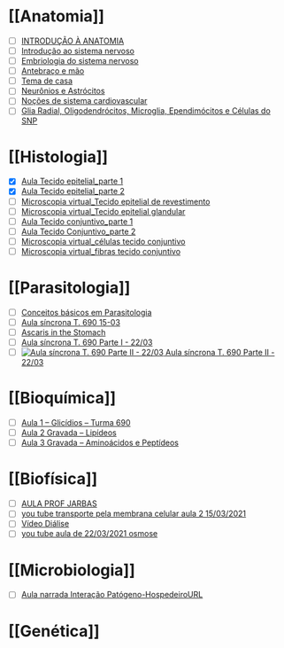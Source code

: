 # [[Anatomia]]
- [ ] [INTRODUÇÃO À ANATOMIA](https://moodle.pucrs.br/mod/url/view.php?id=2048138)
- [ ] [Introdução ao sistema nervoso](https://moodle.pucrs.br/mod/url/view.php?id=2054636)
- [ ] [Embriologia do sistema nervoso](https://moodle.pucrs.br/mod/url/view.php?id=2054757)
- [ ] [Antebraço e mão](https://moodle.pucrs.br/mod/url/view.php?id=2061406)
- [ ] [Tema de casa](https://moodle.pucrs.br/mod/resource/view.php?id=2061414)
- [ ] [Neurônios e Astrócitos](https://moodle.pucrs.br/mod/url/view.php?id=2057727)
- [ ] [Noções de sistema cardiovascular](https://moodle.pucrs.br/mod/url/view.php?id=2070517)
- [ ] [Glia Radial, Oligodendrócitos, Microglia, Ependimócitos e Células do SNP](https://moodle.pucrs.br/mod/url/view.php?id=2057844)

# [[Histologia]]
- [x] [Aula Tecido epitelial\_parte 1](https://moodle.pucrs.br/mod/url/view.php?id=2037380&redirect=1)
- [x] [Aula Tecido epitelial\_parte 2](https://moodle.pucrs.br/mod/url/view.php?id=2037381&redirect=1)
- [ ] [Microscopia virtual\_Tecido epitelial de revestimento](https://moodle.pucrs.br/mod/url/view.php?id=2038782&redirect=1)
- [ ] [Microscopia virtual\_Tecido epitelial glandular](https://moodle.pucrs.br/mod/url/view.php?id=2038785&redirect=1)
- [ ] [Aula Tecido conjuntivo\_parte 1](https://moodle.pucrs.br/mod/url/view.php?id=2066561&redirect=1)
- [ ] [Aula Tecido Conjuntivo\_parte 2](https://moodle.pucrs.br/mod/url/view.php?id=2066562&redirect=1)
- [ ] [Microscopia virtual\_células tecido conjuntivo](https://moodle.pucrs.br/mod/url/view.php?id=2071228&redirect=1)
- [ ] [Microscopia virtual\_fibras tecido conjuntivo](https://moodle.pucrs.br/mod/url/view.php?id=2071229&redirect=1)

# [[Parasitologia]]
- [ ] [Conceitos básicos em Parasitologia](https://moodle.pucrs.br/mod/resource/view.php?id=2048077&redirect=1)
- [ ] [Aula síncrona T. 690 15-03](https://moodle.pucrs.br/mod/url/view.php?id=2060111&redirect=1)
- [ ]  [Ascaris in the Stomach](https://moodle.pucrs.br/mod/url/view.php?id=2060216&redirect=1)
- [ ]  [Aula síncrona T. 690 Parte I - 22/03](https://moodle.pucrs.br/mod/url/view.php?id=2069155&redirect=1)
- [ ]  [![Aula síncrona T. 690 Parte II - 22/03](https://moodle.pucrs.br/theme/image.php/boost/url/1616846046/icon) Aula síncrona T. 690 Parte II - 22/03](https://moodle.pucrs.br/mod/url/view.php?id=2069158&redirect=1)

# [[Bioquímica]]
- [ ] [Aula 1 – Glicídios – Turma 690](https://moodle.pucrs.br/mod/url/view.php?id=2054898&redirect=1)
- [ ] [Aula 2 Gravada – Lipídeos](https://moodle.pucrs.br/mod/url/view.php?id=2066908&redirect=1)
- [ ] [Aula 3 Gravada – Aminoácidos e Peptídeos](https://moodle.pucrs.br/mod/url/view.php?id=2075188&redirect=1)

# [[Biofísica]]
- [ ] [AULA PROF JARBAS](https://moodle.pucrs.br/mod/url/view.php?id=2051170&redirect=1)
- [ ] [you tube transporte pela membrana celular aula 2 15/03/2021](https://moodle.pucrs.br/mod/url/view.php?id=2060611&redirect=1)
- [ ] [Vídeo Diálise](https://moodle.pucrs.br/mod/url/view.php?id=2069382&redirect=1)
- [ ] [you tube aula de 22/03/2021 osmose](https://moodle.pucrs.br/mod/url/view.php?id=2069591&redirect=1)

# [[Microbiologia]]
- [ ] [Aula narrada Interação Patógeno-HospedeiroURL](https://moodle.pucrs.br/mod/url/view.php?id=2013296)

# [[Genética]]